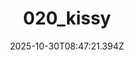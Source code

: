 ---
title: "020_kissy"
description: ""
image: "/uploads/photos/1761814041393-020_kissy.webp"
display: "/uploads/photos/1761814041393-020_kissy-display.webp"
thumbnail: "/uploads/photos/1761814041393-020_kissy-thumb.webp"
width: 6000
height: 4000
featured: false
date: 2025-10-30T08:47:21.394Z
order: 0
---